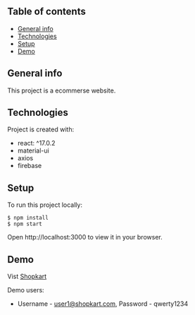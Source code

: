 ## Table of contents
* [General info](#general-info)
* [Technologies](#technologies)
* [Setup](#setup)
* [Demo](#demo)

## General info
This project is a ecommerse website.

## Technologies
Project is created with:
* react: ^17.0.2
* material-ui
* axios
* firebase
	
## Setup
To run this project locally:
```
$ npm install
$ npm start
```
Open http://localhost:3000 to view it in your browser.

## Demo
Vist [Shopkart](https://shopkart-sandy.vercel.app/)

Demo users:
* Username - user1@shopkart.com, Password - qwerty1234

